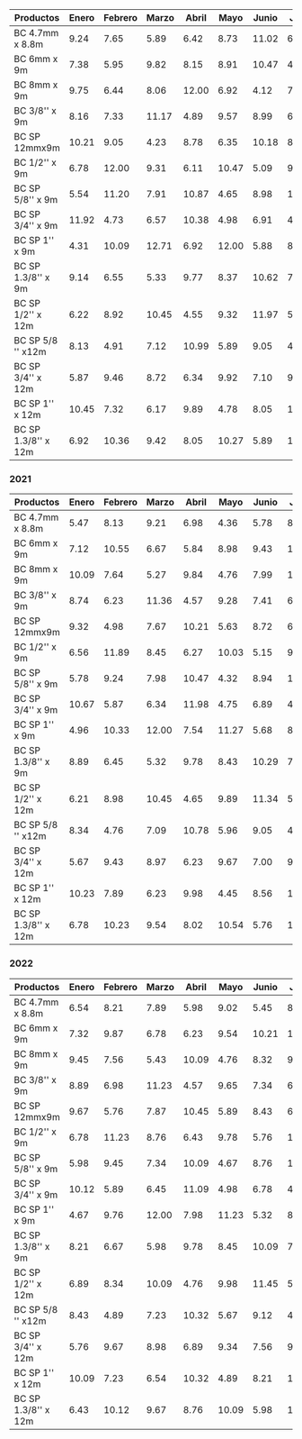 | Productos       | Enero | Febrero | Marzo | Abril | Mayo | Junio | Julio | Algosto | Septiembre | Octubre | Noviembre | Diciembre |
|-----------------|-------|---------|-------|-------|------|-------|-------|---------|------------|---------|-----------|-----------|
| BC 4.7mm x 8.8m |  9.24 |   7.65  |  5.89 |  6.42 | 8.73 | 11.02 |  6.11 |   9.98  |    10.15   |   5.56  |    4.81   |    7.32   |
| BC 6mm x 9m     |  7.38 |   5.95  |  9.82 |  8.15 | 8.91 | 10.47 |  4.56 |   6.97  |    4.23    |   8.65  |   10.21   |   12.04   |
| BC 8mm x 9m     |  9.75 |   6.44  |  8.06 | 12.00 | 6.92 |  4.12 |  7.89 |  10.04  |    5.76    |   6.48  |   11.20   |    5.23   |
| BC 3/8'' x 9m   |  8.16 |   7.33  | 11.17 |  4.89 | 9.57 |  8.99 |  6.72 |   6.09  |    8.37    |   5.14  |   12.00   |    8.92   |
| BC SP 12mmx9m   | 10.21 |   9.05  |  4.23 |  8.78 | 6.35 | 10.18 |  8.93 |  10.85  |    7.62    |   9.97  |    4.39   |    7.72   |
| BC 1/2'' x 9m   |  6.78 |  12.00  |  9.31 |  6.11 | 10.47|  5.09 |  9.98 |   8.21  |    9.63    |   8.04  |    6.49   |   11.32   |
| BC SP 5/8'' x 9m|  5.54 |  11.20  |  7.91 | 10.87 | 4.65 |  8.98 | 11.36 |   8.95  |    6.74    |  11.00  |    9.32   |    6.21   |
| BC SP 3/4'' x 9m| 11.92 |   4.73  |  6.57 | 10.38 | 4.98 |  6.91 |  4.25 |  12.17  |    9.84    |   4.19  |    8.03   |   10.17   |
| BC SP 1'' x 9m  |  4.31 |  10.09  | 12.71 |  6.92 |12.00 |  5.88 |  8.42 |   5.02  |   11.45    |  12.00  |    7.16   |    4.76   |
| BC SP 1.3/8'' x 9m | 9.14 |   6.55  |  5.33 |  9.77 | 8.37 | 10.62 |  7.85 |  10.34  |    8.21    |   6.79  |    9.05   |    8.74   |
| BC SP 1/2'' x 12m|  6.22 |   8.92  | 10.45 |  4.55 | 9.32 | 11.97 |  5.94 |   7.25  |    5.17    |  10.65  |    7.43   |   12.31   |
| BC SP 5/8 '' x12m|  8.13 |   4.91  |  7.12 | 10.99 | 5.89 |  9.05 |  4.82 |   9.67  |    4.45    |   7.84  |   11.38   |    6.02   |
| BC SP 3/4'' x 12m|  5.87 |   9.46  |  8.72 |  6.34 | 9.92 |  7.10 |  9.53 |   8.09  |   10.01    |   4.64  |    8.47   |    9.87   |
| BC SP 1'' x 12m | 10.45 |   7.32  |  6.17 |  9.89 | 4.78 |  8.05 | 11.63 |   6.78  |    9.28    |   7.94  |   10.08   |    5.53   |
| BC SP 1.3/8'' x 12m | 6.92 |  10.36  |  9.42 |  8.05 |10.27 |  5.89 | 10.11 |   7.43  |    6.68    |   9.73  |    4.52   |   11.07   |


### 2021

| Productos       | Enero | Febrero | Marzo | Abril | Mayo | Junio | Julio | Algosto | Septiembre | Octubre | Noviembre | Diciembre |
|-----------------|-------|---------|-------|-------|------|-------|-------|---------|------------|---------|-----------|-----------|
| BC 4.7mm x 8.8m |  5.47 |   8.13  |  9.21 |  6.98 | 4.36 |  5.78 |  8.91 |   9.02  |    11.23   |   6.45  |    7.82   |   10.01   |
| BC 6mm x 9m     |  7.12 |  10.55  |  6.67 |  5.84 | 8.98 |  9.43 | 11.26 |   6.75  |    4.91    |   8.57  |   12.00   |    6.33   |
| BC 8mm x 9m     | 10.09 |   7.64  |  5.27 |  9.84 | 4.76 |  7.99 | 10.12 |  11.05  |    5.54    |   9.11  |   11.45   |    5.98   |
| BC 3/8'' x 9m   |  8.74 |   6.23  | 11.36 |  4.57 | 9.28 |  7.41 |  6.93 |   6.07  |    8.83    |   5.71  |    9.36   |    8.15   |
| BC SP 12mmx9m   |  9.32 |   4.98  |  7.67 | 10.21 | 5.63 |  8.72 |  6.45 |   9.87  |    7.19    |   9.04  |    5.46   |   11.22   |
| BC 1/2'' x 9m   |  6.56 |  11.89  |  8.45 |  6.27 |10.03 |  5.15 |  9.75 |   8.91  |    9.63    |   8.43  |    6.54   |   11.98   |
| BC SP 5/8'' x 9m|  5.78 |   9.24  |  7.98 | 10.47 | 4.32 |  8.94 | 11.67 |   8.54  |    6.74    |  10.67  |    9.12   |    6.87   |
| BC SP 3/4'' x 9m| 10.67 |   5.87  |  6.34 | 11.98 | 4.75 |  6.89 |  4.26 |  12.00  |    9.84    |   4.57  |    8.29   |   10.45   |
| BC SP 1'' x 9m  |  4.96 |  10.33  | 12.00 |  7.54 |11.27 |  5.68 |  8.12 |   5.35  |   11.67    |  11.21  |    7.35   |    4.56   |
| BC SP 1.3/8'' x 9m | 8.89 |   6.45  |  5.32 |  9.78 | 8.43 | 10.29 |  7.65 |  10.78  |    8.32    |   6.77  |   10.03   |    8.94   |
| BC SP 1/2'' x 12m|  6.21 |   8.98  | 10.45 |  4.65 | 9.89 | 11.34 |  5.94 |   7.35  |    5.26    |  10.34  |    7.67   |   12.89   |
| BC SP 5/8 '' x12m|  8.34 |   4.76  |  7.09 | 10.78 | 5.96 |  9.05 |  4.76 |   9.89  |    4.78    |   7.89  |   11.45   |    6.33   |
| BC SP 3/4'' x 12m|  5.67 |   9.43  |  8.97 |  6.23 | 9.67 |  7.00 |  9.53 |   8.21  |   10.78    |   4.95  |    8.76   |    9.89   |
| BC SP 1'' x 12m | 10.23 |   7.89  |  6.23 |  9.98 | 4.45 |  8.56 | 11.43 |   6.78  |    9.45    |   7.65  |   10.21   |    5.89   |
| BC SP 1.3/8'' x 12m | 6.78 |  10.23  |  9.54 |  8.02 |10.54 |  5.76 | 10.11 |   7.89  |    6.98    |   9.67  |    4.99   |   11.23   |

### 2022

| Productos       | Enero | Febrero | Marzo | Abril | Mayo | Junio | Julio | Algosto | Septiembre | Octubre | Noviembre | Diciembre |
|-----------------|-------|---------|-------|-------|------|-------|-------|---------|------------|---------|-----------|-----------|
| BC 4.7mm x 8.8m |  6.54 |   8.21  |  7.89 |  5.98 | 9.02 |  5.45 |  8.76 |   9.32  |    11.45   |   6.78  |    7.43   |   10.12   |
| BC 6mm x 9m     |  7.32 |   9.87  |  6.78 |  6.23 | 9.54 | 10.21 | 11.67 |   7.01  |    5.89    |   8.94  |   11.23   |    6.67   |
| BC 8mm x 9m     |  9.45 |   7.56  |  5.43 | 10.09 | 4.76 |  8.32 |  9.98 |  10.76  |    5.67    |   9.23  |   11.87   |    5.98   |
| BC 3/8'' x 9m   |  8.89 |   6.98  | 11.23 |  4.57 | 9.65 |  7.34 |  6.45 |   6.76  |    8.54    |   5.98  |    9.78   |    8.34   |
| BC SP 12mmx9m   |  9.67 |   5.76  |  7.87 | 10.45 | 5.89 |  8.43 |  6.89 |   9.98  |    7.23    |   9.45  |    5.67   |   11.09   |
| BC 1/2'' x 9m   |  6.78 |  11.23  |  8.76 |  6.43 | 9.78 |  5.76 | 10.32 |   8.89  |    9.76    |   8.23  |    6.89   |   11.45   |
| BC SP 5/8'' x 9m|  5.98 |   9.45  |  7.34 | 10.09 | 4.67 |  8.76 | 11.23 |   8.32  |    6.45    |  10.09  |    9.34   |    6.78   |
| BC SP 3/4'' x 9m| 10.12 |   5.89  |  6.45 | 11.09 | 4.98 |  6.78 |  4.89 |  11.34  |    9.45    |   4.76  |    8.32   |   10.23   |
| BC SP 1'' x 9m  |  4.67 |   9.76  | 12.00 |  7.98 |11.23 |  5.32 |  8.76 |   5.98  |   11.56    |  11.76  |    7.56   |    4.89   |
| BC SP 1.3/8'' x 9m | 8.21 |   6.67  |  5.98 |  9.78 | 8.45 | 10.09 |  7.43 |  10.23  |    8.98    |   6.43  |   10.12   |    8.76   |
| BC SP 1/2'' x 12m|  6.89 |   8.34  | 10.09 |  4.76 | 9.98 | 11.45 |  5.76 |   7.89  |    5.98    |  10.45  |    7.67   |   12.56   |
| BC SP 5/8 '' x12m|  8.43 |   4.89  |  7.23 | 10.32 | 5.67 |  9.12 |  4.98 |  10.01  |    4.67    |   7.89  |   11.34   |    6.43   |
| BC SP 3/4'' x 12m|  5.76 |   9.67  |  8.98 |  6.89 | 9.34 |  7.56 |  9.76 |   8.34  |   10.09    |   4.98  |    8.76   |    9.89   |
| BC SP 1'' x 12m | 10.09 |   7.23  |  6.54 | 10.32 | 4.89 |  8.21 | 11.45 |   6.76  |    9.45    |   7.76  |   10.12   |    5.98   |
| BC SP 1.3/8'' x 12m | 6.43 |  10.12  |  9.67 |  8.76 |10.09 |  5.98 | 10.34 |   7.89  |    6.76    |   9.23  |    4.76   |   11.45   |





